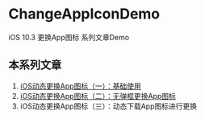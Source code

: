 # ChangeAppIconDemo
iOS 10.3 更换App图标 系列文章Demo

## 本系列文章

 1. [iOS动态更换App图标（一）：基础使用](http://daiyi.pro/2017/05/01/ChangeYourAppIcons1/)
 2. [iOS动态更换App图标（二）：无弹框更换App图标](http://daiyi.pro/2017/05/01/ChangeYourAppIcons2/)
 3. iOS动态更换App图标（三）：动态下载App图标进行更换